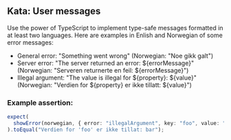
## Kata: User messages

Use the power of TypeScript to implement type-safe messages formatted in at least two languages. Here are examples in Enlish and Norwegian of some error messages:

* General error: "Something went wrong" (Norwegian: "Noe gikk galt")
* Server error: "The server returned an error: ${errorMessage}" (Norwegian: "Serveren returnerte en feil: ${errorMessage}")
* Illegal argument: "The value is illegal for ${property}: ${value}" (Norwegian: "Verdien for ${property} er ikke tillatt: ${value}")

### Example assertion:

```typescript
expect(
  showError(norwegian, { error: "illegalArgument", key: "foo", value: "bar" })
).toEqual("Verdien for 'foo' er ikke tillat: bar");
```
